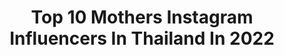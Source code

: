 ---
title: Top 10 Mothers Instagram Influencers In Thailand In 2022
description: >-
  Find top mothers Instagram influencers in Thailand in 2022. Most popular hashtags: #beautiful #nature #photography.
platform: Instagram
hits: 28
text_top: See the most popular Instagram profiles on inBeat.
text_bottom: Our database holds 28 Instagram influencers like this in Thailand for you to work with.
profiles:
  - username: "fre__shy"
    fullname: >-
      Freshy 💛
    bio: >-
      - ١୨୨× - For work : dm @caramelcustard_ ’s Mother 🐾 ———————————————— siit26 | engr29 | me24 | Thammasart U.
    location: "Thailand"
    followers: 8055
    engagement: 1089
    commentsToLikes: 0.010163
    id: ckap6l4o1gbkc0i78lslyw4iq
    verified: false
    hashtags: "#blinkshakeshake, #zoommyface, #socialdistancing, #primamaya"
  - username: "anotherboytj"
    fullname: >-
      indaeyo
    bio: >-
      motherflowersadboy 🥀 WORK : 082-469-9914 (MANAGER)
    location: "Thailand"
    followers: 905506
    engagement: 1816
    commentsToLikes: 0.012281
    id: ck5zimxolg0e20i14zw1cdpab
    verified: false
    hashtags: "#majorcineplex, #prompayy, #neonmusicx, #qdapfw20"
  - username: "happiipony"
    fullname: >-
      Chanatda (P O N Y)™🦄✨
    bio: >-
      Маггied💍to @maxphira Mother of @tanntaro Owner of @ponywantstosell #สินค้าสุขภาพ/#ลดน้ำหนัก/หรือสนใจ#ธุรกิจ DM ได้เลยค่า From Bangkok, Thailand
    location: "Thailand"
    followers: 6935
    engagement: 819
    commentsToLikes: 0.009258
    id: ck5hle7s5k26z0i11mntjg7jw
    verified: false
    hashtags: "#artistrythailand, #wearitshareit, #artistrybloomingsleepingmask, #ponyturns33"
  - username: "chomismaterialgirl"
    fullname: >-
      Araya Alberta Hargate
    bio: >-
      Mother of 2
    location: "Thailand"
    followers: 10296678
    engagement: 141
    commentsToLikes: 0.002276
    id: ck0tt20gq0t7k0i19pdod0m3h
    verified: true
    hashtags: "#throwback"
  - username: "nanarybena"
    fullname: >-
      nanarybena
    bio: >-
      Mother of Twins 👩‍👧‍👦 For work only 📞 085-9924242 @neversaycutz @dektay_brand @eyeseeyoubynana @booboobalmthailand
    location: "Thailand"
    followers: 4313531
    engagement: 42
    commentsToLikes: 0.001603
    id: ck5hki9faigxx0i11qej07gkc
    verified: true
    hashtags: "#brooklynguy, #benabrooklynguy, #dektay, #dancefromhome"
  - username: "lekkie_wvw"
    fullname: >-
      Natnarin
    bio: >-
      ❤️ TRAVELING✈️🌎🏖🏝🏕🏞🗻🌸☀🌈❄🌊 💗Capture the good times💗 All photos views taken by me 📱Huawei P30/P9+ 😋 Enjoy eating 🍱🍣🌯🍜🍲🌮🍝🥨🍪🍨🧀🥐🍵 📍#BKK #Thailand 🇹🇭
    location: "Thailand"
    followers: 5784
    engagement: 1504
    commentsToLikes: 0.100410
    id: ckaosqa1cslwh0i786s1t25sj
    verified: false
    hashtags: "#instatraveling, #nomadlife, #beautiful, #quotestagram"
  - username: "maymaymaki"
    fullname: >-
      May-May Tang
    bio: >-
      มากิ มาชิดา #MakiMachida น้องขิม รักฉุดใจนายฉุกเฉิน / พัสดุ พรุ่งนี้...จะไม่มีแม่แล้ว / น้ำผึ้ง แม่มดเจ้าเสน่ห์ ติดต่องาน 0898119244 LINE: maymaymaki
    location: "Thailand"
    followers: 23065
    engagement: 778
    commentsToLikes: 0.010243
    id: ckap0jvvxqmgn0i78uy7zdnhk
    verified: false
    hashtags: "#myengineer, #cutekids, #cutekidsclub, #kidactor"
  - username: "_yvettejones"
    fullname: >-
      Philly/Cali
    bio: >-
      Actress| Choreographer| Dancer| Stunt woman| Jeet Kune Do/Kali (weapons)| Muay Thai| Filipino Boxing| Bo Staff| Archery| Firearm Training 101 🕳☄️🏌🏽‍♀️
    location: "Thailand"
    followers: 6193
    engagement: 2313
    commentsToLikes: 0.064946
    id: ckap8as5bnktc0i7878yo9byf
    verified: false
    hashtags: "#photography, #follow, #travel, #photo"
  - username: "evgenia.parker"
    fullname: >-
      Eve Parker
    bio: >-
      Muse 🕊 Model in Bangkok 🌴 Book villa of your dream in Bali👇👇👇
    location: "Thailand"
    followers: 20389
    engagement: 306
    commentsToLikes: 0.069876
    id: ck9wflegspdf90j78bvdw96wo
    verified: false
    hashtags: "#discomakeup, #bangkokmodels, #bangkok2020, #thailand2020"
  - username: "luckysevenb"
    fullname: >-
      Best
    bio: >-
      172/53 SoAd f2mg🇰🇷 @kaokaocosmetics @bsetbag #bsetmakeup#bridebybset #bsetvacay#เที่ยวเก่งดีออก #내이름은bset입니다 Line official Acc : @luckysevenb
    location: "Thailand"
    followers: 112118
    engagement: 451
    commentsToLikes: 0.006480
    id: ck0tufhfo6xat0i19n9qqbxgv
    verified: false
    hashtags: "#snapshadows, #prokissrbalm, #suspiria, #marsattacks"
---